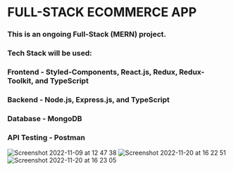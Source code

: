 # FULL-STACK ECOMMERCE APP

### This is an ongoing Full-Stack (MERN) project.

### Tech Stack will be used:

### Frontend - Styled-Components, React.js, Redux, Redux-Toolkit, and TypeScript
### Backend - Node.js, Express.js, and TypeScript
### Database - MongoDB
### API Testing - Postman

![Screenshot 2022-11-09 at 12 47 38](https://user-images.githubusercontent.com/53113092/200822634-2788bbc2-b420-4376-9bac-379893d44d43.png)
![Screenshot 2022-11-20 at 16 22 51](https://user-images.githubusercontent.com/53113092/202910561-a69c8afb-5576-4953-b3e7-4e6ea3f0afcc.png)
![Screenshot 2022-11-20 at 16 23 05](https://user-images.githubusercontent.com/53113092/202910565-9382401a-7c11-4571-ada0-48df2f5fd464.png)
